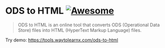 # ODS to HTML [![Awesome](https://cdn.rawgit.com/sindresorhus/awesome/d7305f38d29fed78fa85652e3a63e154dd8e8829/media/badge.svg)](https://github.com/sindresorhus/awesome)

>ODS to HTML is an online tool that converts ODS (Operational Data Store) files into HTML (HyperText Markup Language) files.

Try demo: https://tools.waytolearnx.com/ods-to-html
